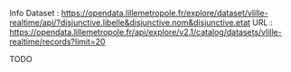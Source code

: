 Info
Dataset : https://opendata.lillemetropole.fr/explore/dataset/vlille-realtime/api/?disjunctive.libelle&disjunctive.nom&disjunctive.etat
URL : https://opendata.lillemetropole.fr/api/explore/v2.1/catalog/datasets/vlille-realtime/records?limit=20

TODO

